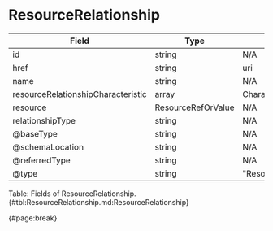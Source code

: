 <!--
    ATTENTION: This file was generated via gradle!
               Do NOT manually edit this file! Any such changes will be overwritten!
-->

# ResourceRelationship

| Field | Type | Format | Required |
| ------- | ------- | ------- | --- |
| id | string | N/A | Yes |
| href | string | uri | No |
| name | string | N/A | No |
| resourceRelationshipCharacteristic | array | Characteristic | No |
| resource | ResourceRefOrValue | N/A | No |
| relationshipType | string | N/A | No |
| @baseType | string | N/A | No |
| @schemaLocation | string | N/A | No |
| @referredType | string | N/A | No |
| @type | string | "ResourceRelationship" | Yes |

Table: Fields of ResourceRelationship. {#tbl:ResourceRelationship.md:ResourceRelationship}

{#page:break}
